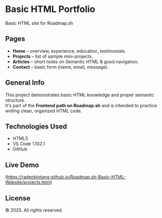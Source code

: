 # Basic HTML Portfolio

Basic HTML site for Roadmap.sh

## Pages
- **Home** – overview, experience, education, testimonials.
- **Projects** – list of sample mini-projects.
- **Articles** – short notes on Semantic HTML & good navigation.
- **Contact** – basic form (name, email, message).

## General Info
This project demonstrates basic HTML knowledge and proper semantic structure.  
It's part of the **Frontend path on Roadmap.sh** and is intended to practice writing clean, organized HTML code.

## Technologies Used
- HTML5
- VS Code 1.102.1
- GitHub

## Live Demo
(https://radenbintang.github.io/Roadmap.sh-Basic-HTML-Website/projects.html)

## License
© 2025. All rights reserved.
